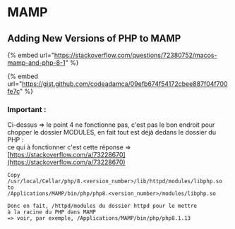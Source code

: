 # MAMP

## Adding New Versions of PHP to MAMP

{% embed url="https://stackoverflow.com/questions/72380752/macos-mamp-and-php-8-1" %}

{% embed url="https://gist.github.com/codeadamca/09efb674f54172cbee887f04f700fe7c" %}

### Important :

Ci-dessus => le point 4 ne fonctionne pas, c'est pas le bon endroit pour chopper le dossier MODULES, en fait tout est déjà dedans le dossier du PHP :\
ce qui à fonctionner c'est cette réponse => [https://stackoverflow.com/a/73228670](https://stackoverflow.com/a/73228670)

```
Copy
/usr/local/Cellar/php/8.<version_number>/lib/httpd/modules/libphp.so 
to
/Applications/MAMP/bin/php/php8.<version_number>/modules/libphp.so

Donc en fait, /httpd/modules du dossier httpd pour le mettre
à la racine du PHP dans MAMP
=> voir, par exemple, /Applications/MAMP/bin/php/php8.1.13
```

